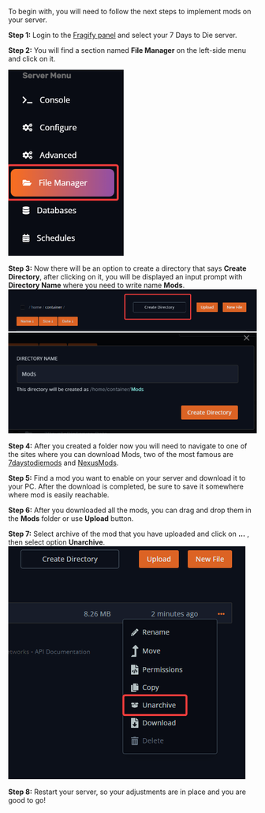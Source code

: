To begin with, you will need to follow the next steps to implement mods on your server.

**Step 1:** Login to the [Fragify panel](https://panel.fragify.net/auth/login) and select your 7 Days to Die server. 

**Step 2:** You will find a section named **File Manager** on the left-side menu and click on it.

![File Manager](images/file-manager.png)  

**Step 3:** Now there will be an option to create a directory that says **Create Directory**, after clicking on it, you will be displayed an input prompt with **Directory Name** where you need to write name **Mods**.
![Create Directory](images/create-directory.png)
![Mods Folder](images/folder-mods.png)

**Step 4:** After you created a folder now you will need to navigate to one of the sites where you can download Mods, two of the most famous are [7daystodiemods](https://7daystodiemods.com/) and [NexusMods](https://www.nexusmods.com/7daystodie).  

**Step 5:** Find a mod you want to enable on your server and download it to your PC. After the download is completed, be sure to save it somewhere where mod is easily reachable.  

**Step 6:** After you downloaded all the mods, you can drag and drop them in the **Mods** folder or use **Upload** button.

**Step 7:** Select archive of the mod that you have uploaded and click on **...**  , then select option **Unarchive**.
![Unarchive](images/unarchive.png)

**Step 8:** Restart your server, so your adjustments are in place and you are good to go!